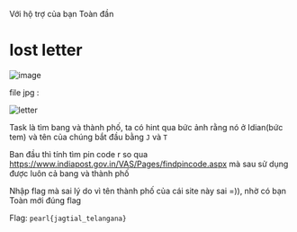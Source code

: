 Với hộ trợ của bạn Toàn đần

# lost letter

![image](https://github.com/vanniichan/CTF-WriteUp/assets/112863484/0e71dba3-c42e-4127-b4ce-0d4cb696228c)

file jpg :

![letter](https://github.com/vanniichan/CTF-WriteUp/assets/112863484/a4eba450-24f8-49b1-a841-83fa22c7e238)

Task là tìm bang và thành phố, ta có hint qua bức ảnh rằng nó ở Idian(bức tem) và tên của chúng bắt đầu bằng `J` và `T` 

Ban đầu thì tính tìm pin code r so qua https://www.indiapost.gov.in/VAS/Pages/findpincode.aspx mà sau sử dụng được luôn cả bang và thành phố

Nhập flag mà sai lý do vì tên thành phố của cái site này sai =)), nhờ có bạn Toàn mới đúng flag

Flag: `pearl{jagtial_telangana}` 
